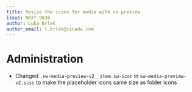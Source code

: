```yaml
---
title: Resize the icons for media with no preview
issue: NEXT-9036
author: Luka Brlek
author_email: l.brlek@cicada.com
---
```

# Administration
* Changed `.sw-media-preview-v2__item.sw-icon` in `sw-media-preview-v2.scss` to make the placeholder icons same size as folder icons
